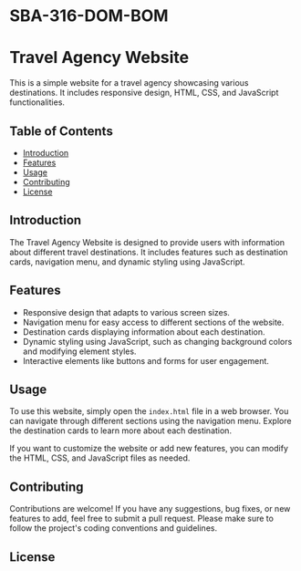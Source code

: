 # SBA-316-DOM-BOM
# Travel Agency Website

This is a simple website for a travel agency showcasing various destinations. It includes responsive design, HTML, CSS, and JavaScript functionalities.

## Table of Contents

- [Introduction](#introduction)
- [Features](#features)
- [Usage](#usage)
- [Contributing](#contributing)
- [License](#license)

## Introduction

The Travel Agency Website is designed to provide users with information about different travel destinations. It includes features such as destination cards, navigation menu, and dynamic styling using JavaScript.

## Features

- Responsive design that adapts to various screen sizes.
- Navigation menu for easy access to different sections of the website.
- Destination cards displaying information about each destination.
- Dynamic styling using JavaScript, such as changing background colors and modifying element styles.
- Interactive elements like buttons and forms for user engagement.

## Usage

To use this website, simply open the `index.html` file in a web browser. You can navigate through different sections using the navigation menu. Explore the destination cards to learn more about each destination.

If you want to customize the website or add new features, you can modify the HTML, CSS, and JavaScript files as needed.

## Contributing

Contributions are welcome! If you have any suggestions, bug fixes, or new features to add, feel free to submit a pull request. Please make sure to follow the project's coding conventions and guidelines.

## License

